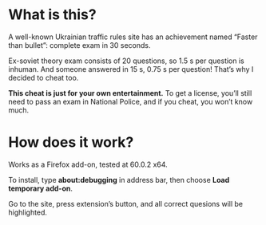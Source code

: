 # What is this?
A well-known Ukrainian traffic rules site has an achievement named “Faster than bullet”: complete exam in 30 seconds.

Ex-soviet theory exam consists of 20 questions, so 1.5 s per question is inhuman. And someone answered in 15 s, 0.75 s per question! That’s why I decided to cheat too.

**This cheat is just for your own entertainment.** To get a license, you’ll still need to pass an exam in National Police, and if you cheat, you won’t know much.

# How does it work?
Works as a Firefox add-on, tested at 60.0.2 x64.

To install, type **about:debugging** in address bar, then choose **Load temporary add-on**.

Go to the site, press extension’s button, and all correct quesions will be highlighted.
